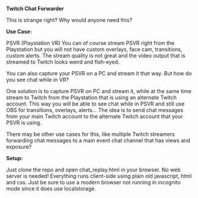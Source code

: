 **Twitch Chat Forwarder**

This is strange right? Why would anyone need this?

**Use Case:**

PSVR (Playstation VR)
You can of course stream PSVR right from the Playstation but you will not have custom overlays, face cam, transitions, custom alerts. The stream quality is not great and the video output that is streamed to Twitch looks weird and fish-eyed. 

You can also capture your PSVR on a PC and stream it that way. But how do you see chat while in VR?

One solution is to capture PSVR on PC and stream it, while at the same time stream to Twitch from the Playstation that is using an alternate Twitch account. This way you will be able to see chat while in PSVR and still use OBS for transitions, overlays, alerts... The idea is to send chat messages from your main Twitch account to the alternate Twitch account that your PSVR is using.

There may be other use cases for this, like multiple Twitch streamers forwarding chat messages to a main event chat channel that has views and exposure?  

**Setup:**

Just clone the repo and open chat_replay.html in your browser. No web server is needed! Everything runs client-side using plain old javascript, html and css. Just be sure to use a modern browser not running in incognito mode since it does use localstorage.